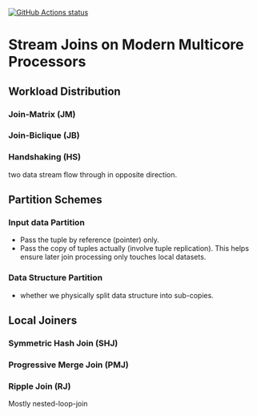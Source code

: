 <p align="left">
  <a href="https://github.com/ShuhaoZhangTony/AllianceDB/actions">
    <img alt="GitHub Actions status" src="https://github.com/ShuhaoZhangTony/AllianceDB/workflows/Main%20workflow/badge.svg"></a>
</p>

# Stream Joins on Modern Multicore Processors

## Workload Distribution

### Join-Matrix (JM)

### Join-Biclique (JB)

### Handshaking (HS)
two data stream flow through in opposite direction.

## Partition Schemes

### Input data Partition

- Pass the tuple by reference (pointer) only.
- Pass the copy of tuples actually (involve tuple replication). This helps ensure later join processing only touches local datasets.

### Data Structure Partition

- whether we physically split data structure into sub-copies.

## Local Joiners

### Symmetric Hash Join (SHJ)

### Progressive Merge Join (PMJ)

### Ripple Join (RJ)
Mostly nested-loop-join

